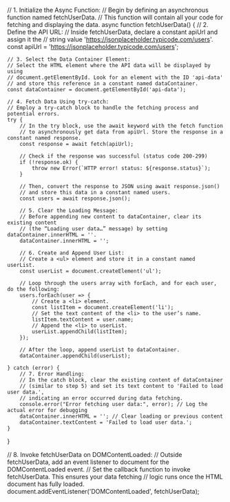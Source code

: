 // 1. Initialize the Async Function:
// Begin by defining an asynchronous function named fetchUserData.
// This function will contain all your code for fetching and displaying the data.
async function fetchUserData() {
    // 2. Define the API URL:
    // Inside fetchUserData, declare a constant apiUrl and assign it the
    // string value 'https://jsonplaceholder.typicode.com/users'.
    const apiUrl = 'https://jsonplaceholder.typicode.com/users';

    // 3. Select the Data Container Element:
    // Select the HTML element where the API data will be displayed by using
    // document.getElementById. Look for an element with the ID 'api-data'
    // and store this reference in a constant named dataContainer.
    const dataContainer = document.getElementById('api-data');

    // 4. Fetch Data Using try-catch:
    // Employ a try-catch block to handle the fetching process and potential errors.
    try {
        // In the try block, use the await keyword with the fetch function
        // to asynchronously get data from apiUrl. Store the response in a constant named response.
        const response = await fetch(apiUrl);

        // Check if the response was successful (status code 200-299)
        if (!response.ok) {
            throw new Error(`HTTP error! status: ${response.status}`);
        }

        // Then, convert the response to JSON using await response.json()
        // and store this data in a constant named users.
        const users = await response.json();

        // 5. Clear the Loading Message:
        // Before appending new content to dataContainer, clear its existing content
        // (the “Loading user data…” message) by setting dataContainer.innerHTML = ''.
        dataContainer.innerHTML = '';

        // 6. Create and Append User List:
        // Create a <ul> element and store it in a constant named userList.
        const userList = document.createElement('ul');

        // Loop through the users array with forEach, and for each user, do the following:
        users.forEach(user => {
            // Create a <li> element.
            const listItem = document.createElement('li');
            // Set the text content of the <li> to the user’s name.
            listItem.textContent = user.name;
            // Append the <li> to userList.
            userList.appendChild(listItem);
        });

        // After the loop, append userList to dataContainer.
        dataContainer.appendChild(userList);

    } catch (error) {
        // 7. Error Handling:
        // In the catch block, clear the existing content of dataContainer
        // (similar to step 5) and set its text content to 'Failed to load user data.',
        // indicating an error occurred during data fetching.
        console.error("Error fetching user data:", error); // Log the actual error for debugging
        dataContainer.innerHTML = ''; // Clear loading or previous content
        dataContainer.textContent = 'Failed to load user data.';
    }
}

// 8. Invoke fetchUserData on DOMContentLoaded:
// Outside fetchUserData, add an event listener to document for the DOMContentLoaded event.
// Set the callback function to invoke fetchUserData. This ensures your data fetching
// logic runs once the HTML document has fully loaded.
document.addEventListener('DOMContentLoaded', fetchUserData);
